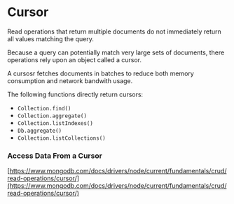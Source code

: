 # Cursor

Read operations that return multiple documents do not immediately return all values matching the query.

Because a query can potentially match very large sets of documents, there operations rely upon an object called a cursor.

A cursosr fetches documents in batches to reduce both memory consumption and network bandwith usage.

The following functions directly return cursors:

- `Collection.find()`
- `Collection.aggregate()`
- `Collection.listIndexes()`
- `Db.aggregate()`
- `Collection.listCollections()`

### **Access Data From a Cursor**

[https://www.mongodb.com/docs/drivers/node/current/fundamentals/crud/read-operations/cursor/](https://www.mongodb.com/docs/drivers/node/current/fundamentals/crud/read-operations/cursor/)